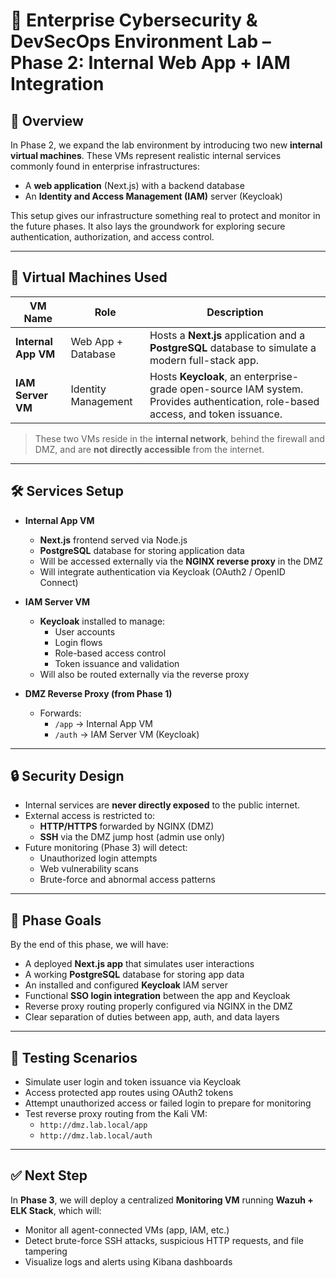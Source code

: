 # 🔐 Enterprise Cybersecurity & DevSecOps Environment Lab – Phase 2: Internal Web App + IAM Integration

## 🧩 Overview

In Phase 2, we expand the lab environment by introducing two new **internal virtual machines**. These VMs represent realistic internal services commonly found in enterprise infrastructures:

- A **web application** (Next.js) with a backend database
- An **Identity and Access Management (IAM)** server (Keycloak)

This setup gives our infrastructure something real to protect and monitor in the future phases. It also lays the groundwork for exploring secure authentication, authorization, and access control.

---

## 🧱 Virtual Machines Used

| VM Name             | Role                        | Description                                                                 |
|---------------------|-----------------------------|-----------------------------------------------------------------------------|
| **Internal App VM** | Web App + Database          | Hosts a **Next.js** application and a **PostgreSQL** database to simulate a modern full-stack app. |
| **IAM Server VM**   | Identity Management         | Hosts **Keycloak**, an enterprise-grade open-source IAM system. Provides authentication, role-based access, and token issuance. |

> These two VMs reside in the **internal network**, behind the firewall and DMZ, and are **not directly accessible** from the internet.

---

## 🛠️ Services Setup

- **Internal App VM**
  - **Next.js** frontend served via Node.js
  - **PostgreSQL** database for storing application data
  - Will be accessed externally via the **NGINX reverse proxy** in the DMZ
  - Will integrate authentication via Keycloak (OAuth2 / OpenID Connect)

- **IAM Server VM**
  - **Keycloak** installed to manage:
    - User accounts
    - Login flows
    - Role-based access control
    - Token issuance and validation
  - Will also be routed externally via the reverse proxy

- **DMZ Reverse Proxy (from Phase 1)**
  - Forwards:
    - `/app` → Internal App VM
    - `/auth` → IAM Server VM (Keycloak)

---

## 🔒 Security Design

- Internal services are **never directly exposed** to the public internet.
- External access is restricted to:
  - **HTTP/HTTPS** forwarded by NGINX (DMZ)
  - **SSH** via the DMZ jump host (admin use only)
- Future monitoring (Phase 3) will detect:
  - Unauthorized login attempts
  - Web vulnerability scans
  - Brute-force and abnormal access patterns

---

## 🎯 Phase Goals

By the end of this phase, we will have:

- A deployed **Next.js app** that simulates user interactions
- A working **PostgreSQL** database for storing app data
- An installed and configured **Keycloak** IAM server
- Functional **SSO login integration** between the app and Keycloak
- Reverse proxy routing properly configured via NGINX in the DMZ
- Clear separation of duties between app, auth, and data layers

---

## 🧪 Testing Scenarios

- Simulate user login and token issuance via Keycloak
- Access protected app routes using OAuth2 tokens
- Attempt unauthorized access or failed login to prepare for monitoring
- Test reverse proxy routing from the Kali VM:
  - `http://dmz.lab.local/app`
  - `http://dmz.lab.local/auth`

---

## ✅ Next Step

In **Phase 3**, we will deploy a centralized **Monitoring VM** running **Wazuh + ELK Stack**, which will:
- Monitor all agent-connected VMs (app, IAM, etc.)
- Detect brute-force SSH attacks, suspicious HTTP requests, and file tampering
- Visualize logs and alerts using Kibana dashboards

